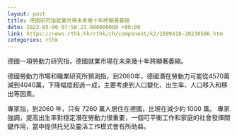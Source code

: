 ```yaml
---
layout: post
title: 德國研究指就業市場未來幾十年將顯著萎縮
date: 2023-05-06 07:58:21.000000000 +08:00
link: https://news.rthk.hk/rthk/ch/component/k2/1699418-20230506.htm
categories: rthk
---
```


德國一項勞動力研究指，德國就業市場在未來幾十年將顯著萎縮。

德國勞動力市場和職業研究所預測指，到2060年，德國潛在勞動力可能從4570萬減到4040萬，下降幅度超過一成，主要考慮到人口變化、出生率、人口移入和移出等因素。 

專家指，到2060 年，只有 7260 萬人居住在德國，比現在減少約 1000 萬。 專家強調，提高出生率對穩定潛在勞動力很重要，一個可平衡工作和家庭的社會發揮關鍵作用，當中提供托兒及靈活工作模式會有所助益。
